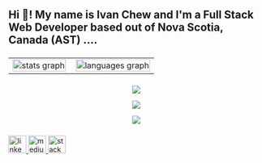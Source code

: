 <h2 align="left">Hi 👋! My name is Ivan Chew and I'm a Full Stack Web Developer based out of Nova Scotia, Canada (AST) ....</h2>

###

<div align="center">
  <table cellspacing="0" cellpadding="0" style="border-collapse: collapse; border: none;">
    <tr>
      <td style="padding-right: 10px;">
        <img src="https://github-stats-git-main-trickstyle89.vercel.app/api?username=trickstyle89&hide_title=false&hide_rank=false&show_icons=true&include_all_commits=true&count_private=true&disable_animations=false&theme=transparent&locale=en&hide_border=false" alt="stats graph" style="width: 100%; max-width: 600px; height: auto;" />
      </td>
      <td style="padding-left: 10px;">
        <img src="https://github-stats-git-main-trickstyle89.vercel.app/api/top-langs?username=trickstyle89&locale=en&hide_title=false&layout=compact&card_width=320&langs_count=5&theme=transparent&hide_border=false" alt="languages graph" style="width: 100%; max-width: 600px; height: auto;" />
      </td>
    </tr>
  </table>
</div>





###
<p align="center">
  <a href="https://skillicons.dev">
    <img src="https://skillicons.dev/icons?i=js,react,ruby,rails,jquery,ts,nodejs,nextjs,express,mysql,postgres" />
  </a>
</p>

<p align="center">
  <a href="https://skillicons.dev">
    <img src="https://skillicons.dev/icons?i=css,sass,html,bootstrap,materialui,tailwind,figma,ai,ps" />
  </a>
</p>

<p align="center">
  <a href="https://skillicons.dev">
    <img src="https://skillicons.dev/icons?i=vscode,git,github,vercel,bash,prisma,postman,jest" />
  </a>
</p>

###

<div align="left">
  <a href="https://www.linkedin.com/in/chewstory/">
  <img src="https://img.shields.io/static/v1?message=LinkedIn&logo=linkedin&label=&color=0077B5&logoColor=white&labelColor=&style=for-the-badge" height="35" alt="linkedin logo"  />
  <a/>
  <a href="https://medium.com/@chewsstory">
  <img src="https://img.shields.io/static/v1?message=Medium&logo=medium&label=&color=12100E&logoColor=white&labelColor=&style=for-the-badge" height="35" alt="medium logo"  />
  <a/>
  <a href="https://stackoverflow.com/users/21001067/ivan-chew">
  <img src="https://img.shields.io/static/v1?message=Stackoverflow&logo=stackoverflow&label=&color=FE7A16&logoColor=white&labelColor=&style=for-the-badge" height="35" alt="stackoverflow logo"  />
  <a/>
</div>
